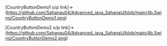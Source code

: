 [CountryButtonDemo1 o/p link]->(https://github.com/Sahanau04/Advanced_java_SahanaU/blob/main/4b.Swing/CountryButtonDemo1.png)

[CountryButtonDemo2 o/p link]->(https://github.com/Sahanau04/Advanced_java_SahanaU/blob/main/4b.Swing/CountryButtonDemo2.png)
